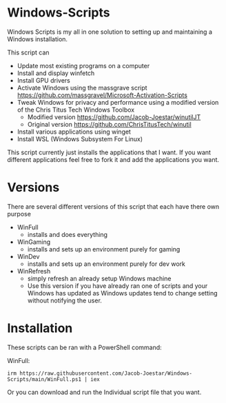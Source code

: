 # Windows-Scripts
Windows Scripts is my all in one solution to setting up and maintaining a Windows installation. 

This script can 
- Update most existing programs on a computer
- Install and display winfetch 
- Install GPU drivers
- Activate Windows using the massgrave script https://github.com/massgravel/Microsoft-Activation-Scripts
- Tweak Windows for privacy and performance using a modified version of the Chris Titus Tech Windows Toolbox 
    - Modified version https://github.com/Jacob-Joestar/winutilJT
    - Original version https://github.com/ChrisTitusTech/winutil
- Install various applications using winget
- Install WSL (Windows Subsystem For Linux)

This script currently just installs the applications that I want. If you want different applications feel free to fork it and add the applications you want.
# Versions
There are several different versions of this script that each have there own purpose
- WinFull
    - installs and does everything
- WinGaming
    - installs and sets up an environment purely for gaming
- WinDev
    - installs and sets up an environment purely for dev work
- WinRefresh
    - simply refresh an already setup Windows machine 
    - Use this version if you have already ran one of scripts and your Windows has updated as Windows updates tend to change setting without notifying the user.
# Installation
These scripts can be ran with a PowerShell command:

WinFull: 
```
irm https://raw.githubusercontent.com/Jacob-Joestar/Windows-Scripts/main/WinFull.ps1 | iex
```
Or you can download and run the Individual script file that you want.

